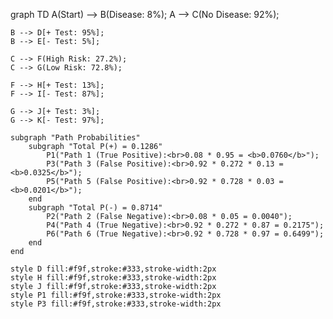 graph TD
    A(Start) --> B(Disease: 8%);
    A --> C(No Disease: 92%);

    B --> D[+ Test: 95%];
    B --> E[- Test: 5%];

    C --> F(High Risk: 27.2%);
    C --> G(Low Risk: 72.8%);

    F --> H[+ Test: 13%];
    F --> I[- Test: 87%];

    G --> J[+ Test: 3%];
    G --> K[- Test: 97%];

    subgraph "Path Probabilities"
        subgraph "Total P(+) = 0.1286"
            P1("Path 1 (True Positive):<br>0.08 * 0.95 = <b>0.0760</b>");
            P3("Path 3 (False Positive):<br>0.92 * 0.272 * 0.13 = <b>0.0325</b>");
            P5("Path 5 (False Positive):<br>0.92 * 0.728 * 0.03 = <b>0.0201</b>");
        end
        subgraph "Total P(-) = 0.8714"
            P2("Path 2 (False Negative):<br>0.08 * 0.05 = 0.0040");
            P4("Path 4 (True Negative):<br>0.92 * 0.272 * 0.87 = 0.2175");
            P6("Path 6 (True Negative):<br>0.92 * 0.728 * 0.97 = 0.6499");
        end
    end

    style D fill:#f9f,stroke:#333,stroke-width:2px
    style H fill:#f9f,stroke:#333,stroke-width:2px
    style J fill:#f9f,stroke:#333,stroke-width:2px
    style P1 fill:#f9f,stroke:#333,stroke-width:2px
    style P3 fill:#f9f,stroke:#333,stroke-width:2px
